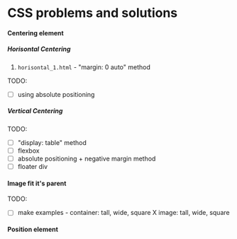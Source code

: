 # CSS problems and solutions

#### Centering element

##### Horisontal Centering

1. `horisontal_1.html` - "margin: 0 auto" method
 
TODO:
- [ ] using absolute positioning 

##### Vertical Centering
TODO:
- [ ] "display: table" method
- [ ] flexbox
- [ ] absolute positioning + negative margin method
- [ ] floater div

#### Image fit it's parent

TODO:
- [ ] make examples - container: tall, wide, square X image: tall, wide, square

#### Position element